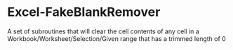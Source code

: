 # Excel-FakeBlankRemover

A set of subroutines that will clear the cell contents of any cell in a Workbook/Worksheet/Selection/Given range that has a trimmed length of 0
